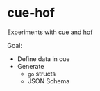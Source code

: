 # cue-hof

Experiments with [cue](https://cuelang.org/) and [hof](https://docs.hofstadter.io/)

Goal:

- Define data in cue
- Generate 
    - `go` structs
    - JSON Schema



